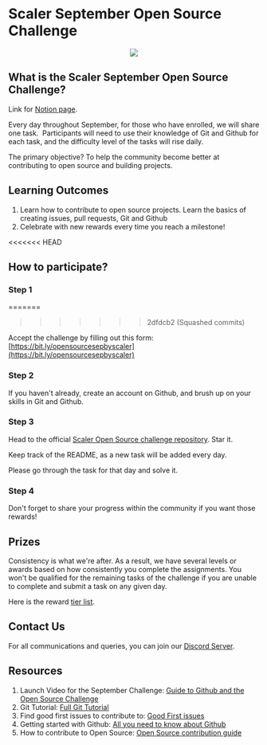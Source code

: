 # Scaler September Open Source Challenge

<a href="https://discord.com/invite/scaler">
  <p align="center">
    <img src="https://user-images.githubusercontent.com/19529592/187837662-ed1d9753-11bf-48dd-86ce-f5683a55d990.png" />
  </p>
</a>

## What is the Scaler September Open Source Challenge?
Link for [Notion page](https://scalerdiscord.notion.site/scalerdiscord/Open-Source-September-Scaler-Discord-Community-f9306c7dc15a464ba1b6ea7ee30cdf0d).

Every day throughout September, for those who have enrolled, we will share one task. 
Participants will need to use their knowledge of Git and Github for each task, and the difficulty level of the tasks will rise daily.

The primary objective? To help the community become better at contributing to open source and building projects.

## Learning Outcomes
1. Learn how to contribute to open source projects. Learn the basics of creating issues, pull requests, Git and Github
2. Celebrate with new rewards every time you reach a milestone!

<<<<<<< HEAD
## How to participate?

### Step 1
=======
>>>>>>> 2dfdcb2 (Squashed commits)

Accept the challenge by filling out this form: [https://bit.ly/opensourcesepbyscaler](https://bit.ly/opensourcesepbyscaler) 

### Step 2

If you haven't already, create an account on Github, and brush up on your skills in Git and Github. 

### Step 3

Head to the official [Scaler Open Source challenge repository](https://github.com/scaleracademy/scaler-september-open-source-challenge/). Star it. 

Keep track of the README, as a new task will be added every day. 

Please go through the task for that day and solve it. 

### Step 4

Don't forget to share your progress within the community if you want those rewards!

## Prizes
Consistency is what we're after. As a result, we have several levels or awards based on how consistently you complete the assignments.
You won't be qualified for the remaining tasks of the challenge if you are unable to complete and submit a task on any given day.

Here is the reward [tier list](https://scalerdiscord.notion.site/3eabe9a1900c4b8685ae55acb5c33cbe?v=001e8d4c287f4d96bae935c5d45de521).

## Contact Us
For all communications and queries, you can join our [Discord Server](https://discord.com/invite/scaler).

## Resources
1. Launch Video for the September Challenge: [Guide to Github and the Open Source Challenge](https://youtu.be/70nx_YxE56Q)
2. Git Tutorial: [Full Git Tutorial](https://www.youtube.com/watch?v=ZtfZGVQWjew)
3. Find good first issues to contribute to: [Good First issues](https://goodfirstissue.dev/)
4. Getting started with Github: [All you need to know about Github](https://www.youtube.com/watch?v=8WYXWs96xxc)
5. How to contribute to Open Source: [Open Source contribution guide](https://www.youtube.com/watch?v=ABty2r3nDyU)
